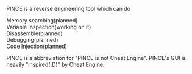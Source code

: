 PINCE is a reverse engineering tool which can do  
  
Memory searching(planned)  
Variable Inspection(working on it)  
Disassemble(planned)  
Debugging(planned)  
Code Injection(planned)  
  
PINCE is a abbreviation for "PINCE is not Cheat Engine". PINCE's GUI is heavily "inspired(;D)" by Cheat Engine.  
